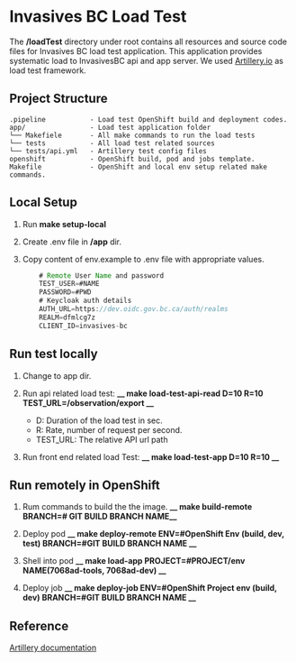 # Invasives BC Load Test

The __/loadTest__ directory under root contains all resources and source code files for Invasives BC load test application. This application provides systematic load to InvasivesBC api and app server. We used [Artillery.io](https://artillery.io/) as load test framework.

## Project Structure

    .pipeline           - Load test OpenShift build and deployment codes.
    app/                - Load test application folder
    └── Makefiele       - All make commands to run the load tests
    └── tests           - All load test related sources
    └── tests/api.yml   - Artillery test config files
    openshift           - OpenShift build, pod and jobs template.
    Makefile            - OpenShift and local env setup related make commands.

## Local Setup

1. Run **__make setup-local__**

2. Create .env file in __/app__ dir.

3. Copy content of env.example to .env file with appropriate values.

    ```java
        # Remote User Name and password
        TEST_USER=#NAME
        PASSWORD=#PWD
        # Keycloak auth details
        AUTH_URL=https://dev.oidc.gov.bc.ca/auth/realms
        REALM=dfmlcg7z
        CLIENT_ID=invasives-bc
    ```

## Run test locally

1. Change to app dir.

2. Run api related load test: **__ make load-test-api-read D=10 R=10 TEST_URL=/observation/export __**
    - D: Duration of the load test in sec.
    - R: Rate, number of request per second.
    - TEST_URL: The relative API url path

3. Run front end related load Test: **__ make load-test-app D=10 R=10 __**

## Run remotely in OpenShift

1. Rum commands to build the the image.
   **__ make build-remote BRANCH=# GIT BUILD BRANCH NAME__**

2. Deploy pod
   **__ make deploy-remote ENV=#OpenShift Env (build, dev, test) BRANCH=#GIT BUILD BRANCH NAME __**

3. Shell into pod
   **__ make load-app PROJECT=#PROJECT/env NAME(7068ad-tools, 7068ad-dev) __**

4. Deploy job
   **__ make deploy-job ENV=#OpenShift Project env (build, dev) BRANCH=#GIT BUILD BRANCH NAME __**

## Reference

[Artillery documentation](https://artillery.io/docs/)

